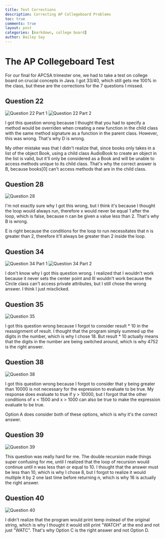```yaml
---
title: Test Corrections
description: Correcting AP Collegeboard Problems
toc: true
comments: true
layout: post
categories: [markdown, college board]
author: Bailey Say
---
```


# The AP Collegeboard Test

For our final for APCSA trimester one, we had to take a test on college board on crucial concepts in Java.
I got 33/40, which still gets me 100% in the class, but these are the corrections for the 7 questions I missed.

## Question 22

![Question 22 Part 1](../images/q22p1.png)
![Question 22 Part 2](../images/q22p2.png)

I got this question wrong because I thought that you had to specify a method would be overriden when creating a 
new function in the child class with the same method signature as a function in the parent class. However, this
was wrong. That's why D is wrong.

My other mistake was that I didn't realize that, since books only takes in a list of the object Book, using a 
child class AudioBook to create an object in the list is valid, but it'll only be considered as a Book and will 
be unable to access methods unique to its child class. That's why the correct answer is B, because books[0] can't 
access methods that are in the child class.

## Question 28

![Question 28](../images/q28.png)

I'm not exactly sure why I got this wrong, but I think it's because I thought the loop would always run, therefore x would 
never be equal 1 after the loop, which is false, because n can be given a value less than 2. That's why B is wrong.

E is right because the conditions for the loop to run necessitates that n is greater than 2, therefore it'll always be greater 
than 2 inside the loop.

## Question 34

![Question 34 Part 1](../images/q34p1.png)
![Question 34 Part 2](../images/q34p2.png)

I don't know why I got this question wrong. I realized that I wouldn't work because it never sets the center point and III 
wouldn't work because the Circle class can't access private attributes, but I still chose the wrong answer. I think I just
misclicked.

## Question 35

![Question 35](../images/q35.png)

I got this question wrong because I forgot to consider result * 10 in the reassignment of result. I thought that the program 
simply summed up the digits in the number, which is why I chose 18. But result * 10 actually means that the digits in the 
number are being switched around, which is why 4752 is the right answer.

## Question 38

![Question 38](../images/q38.png)

I got this question wrong because I forgot to consider that y being greater than 10000 is not necessary for the expression 
to evaluate to be true. My response does evaluate to true if y > 10000, but I forgot that the other conditions of x < 1500 
and x > 1000 can also be true to make the expression evaluate to be true.

Option A does consider both of these options, which is why it's the correct answer.

## Question 39

![Question 39](../images/q39.png)

This question was really hard for me. The double recursion made things super confusing for me, until I realized that the loop 
of recursion would continue until n was less than or equal to 10. I thought that the answer must be less than 10, which is why 
I chose 8, but I forgot to realize it would multiple it by 2 one last time before returning n, which is why 16 is actually the 
right answer. 

## Question 40

![Question 40](../images/q40.png)

I didn't realize that the program would print temp instead of the original string, which is why I thought it would still print 
"WATCH" at the end and not just "WATC". That's why Option C is the right answer and not Option D.